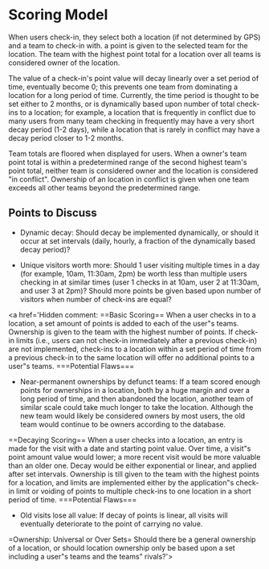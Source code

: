 # Scoring Model #

When users check-in, they select both a location (if not determined by GPS) and a team to check-in with. a point is given to the selected team for the location. The team with the highest point total for a location over all teams is considered owner of the location.

The value of a check-in's point value will decay linearly over a set period of time, eventually become 0; this prevents one team from dominating a location for a long period of time. Currently, the time period is thought to be set either to 2 months, or is dynamically based upon number of total check-ins to a location; for example, a location that is frequently in conflict due to many users from many team checking in frequently may have a very short decay period (1-2 days), while a location that is rarely in conflict may have a decay period closer to 1-2 months.

Team totals are floored when displayed for users. When a owner's team point total is within a predetermined range of the second highest team's point total, neither team is considered owner and the location is considered "in conflict". Ownership of an location in conflict is given when one team exceeds all other teams beyond the predetermined range.

## Points to Discuss ##
  * Dynamic decay: Should decay be implemented dynamically, or should it occur at set intervals (daily, hourly, a fraction of the dynamically based decay period)?

  * Unique visitors worth more: Should 1 user visiting multiple times in a day (for example, 10am, 11:30am, 2pm) be worth less than multiple users checking in at similar times (user 1 checks in at 10am, user 2 at 11:30am, and user 3 at 2pm)? Should more points be given based upon number of visitors when number of check-ins are equal?

<a href='Hidden comment: ==Basic Scoring==
When a user checks in to a location, a set amount of points is added to each of the user"s teams. Ownership is given to the team with the highest number of points. If check-in limits (i.e., users can not check-in immediately after a previous check-in) are not implemented, check-ins to a location within a set period of time from a previous check-in to the same location will offer no additional points to a user"s teams.
===Potential Flaws===
* Near-permanent ownerships by defunct teams: If a team scored enough points for ownerships in a location, both by a huge margin and over a long period of time, and then abandoned the location, another team of similar scale could take much longer to take the location. Although the new team would likely be considered owners by most users, the old team would continue to be owners according to the database.

==Decaying Scoring==
When a user checks into a location, an entry is made for the visit with a date and starting point value. Over time, a visit"s point amount value would lower; a more recent visit would be more valuable than an older one. Decay would be either exponential or linear, and applied after set intervals. Ownership is till given to the team with the highest points for a location, and limits are implemented either by the application"s check-in limit or voiding of points to multiple check-ins to one location in a short period of time.
===Potential Flaws===
* Old visits lose all value: If decay of points is linear, all visits will eventually deteriorate to the point of carrying no value.

=Ownership: Universal or Over Sets=
Should there be a general ownership of a location, or should location ownership only be based upon a set including a user"s teams and the teams" rivals?'></a>